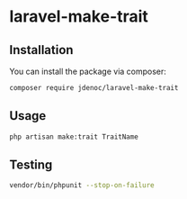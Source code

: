 # laravel-make-trait

## Installation

You can install the package via composer:
```bash
composer require jdenoc/laravel-make-trait
```

## Usage

```bash
php artisan make:trait TraitName
```

## Testing

```bash
vendor/bin/phpunit --stop-on-failure
```